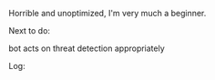 Horrible and unoptimized, I'm very much a beginner.


Next to do:

bot acts on threat detection appropriately

Log:
